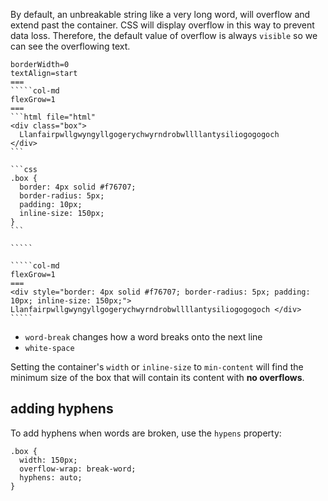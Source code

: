 By default, an unbreakable string like a very long word, will overflow and extend past the container.
CSS will display overflow in this way to prevent data loss.
Therefore, the default value of overflow is always `visible` so we can see the overflowing text. 

``````col
borderWidth=0
textAlign=start
===
`````col-md
flexGrow=1
===
```html file="html"
<div class="box">
  Llanfairpwllgwyngyllgogerychwyrndrobwllllantysiliogogogoch
</div>
```

```css
.box {
  border: 4px solid #f76707;
  border-radius: 5px;
  padding: 10px;
  inline-size: 150px;
}
```

`````

`````col-md
flexGrow=1
===
<div style="border: 4px solid #f76707; border-radius: 5px; padding: 10px; inline-size: 150px;"> Llanfairpwllgwyngyllgogerychwyrndrobwllllantysiliogogogoch </div>
`````
``````



- `word-break` changes how a word breaks onto the next line
- `white-space`


Setting the container's `width` or `inline-size` to `min-content` will find the minimum size of the box that will contain its content with **no overflows**.

## adding hyphens
To add hyphens when words are broken, use the `hypens` property:

```
.box {
  width: 150px;
  overflow-wrap: break-word;
  hyphens: auto;
}
```
